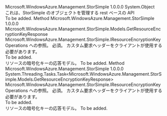 <Type Name="ResourceEncryptionKeyOperationsExtensions" FullName="Microsoft.WindowsAzure.Management.StorSimple.ResourceEncryptionKeyOperationsExtensions">
  <TypeSignature Language="C#" Value="public static class ResourceEncryptionKeyOperationsExtensions" />
  <TypeSignature Language="ILAsm" Value=".class public auto ansi abstract sealed beforefieldinit ResourceEncryptionKeyOperationsExtensions extends System.Object" />
  <TypeSignature Language="DocId" Value="T:Microsoft.WindowsAzure.Management.StorSimple.ResourceEncryptionKeyOperationsExtensions" />
  <TypeSignature Language="VB.NET" Value="Public Module ResourceEncryptionKeyOperationsExtensions" />
  <TypeSignature Language="F#" Value="type ResourceEncryptionKeyOperationsExtensions = class" />
  <AssemblyInfo>
    <AssemblyName>Microsoft.WindowsAzure.Management.StorSimple</AssemblyName>
    <AssemblyVersion>1.0.0.0</AssemblyVersion>
  </AssemblyInfo>
  <Base>
    <BaseTypeName>System.Object</BaseTypeName>
  </Base>
  <Interfaces />
  <Docs>
    <summary>
            これは、StorSimple のオブジェクトを管理する rest ベースの API
            </summary>
    <remarks>To be added.</remarks>
  </Docs>
  <Members>
    <Member MemberName="Get">
      <MemberSignature Language="C#" Value="public static Microsoft.WindowsAzure.Management.StorSimple.Models.GetResourceEncryptionKeyResponse Get (this Microsoft.WindowsAzure.Management.StorSimple.IResourceEncryptionKeyOperations operations, Microsoft.WindowsAzure.Management.StorSimple.Models.CustomRequestHeaders customRequestHeaders);" />
      <MemberSignature Language="ILAsm" Value=".method public static hidebysig class Microsoft.WindowsAzure.Management.StorSimple.Models.GetResourceEncryptionKeyResponse Get(class Microsoft.WindowsAzure.Management.StorSimple.IResourceEncryptionKeyOperations operations, class Microsoft.WindowsAzure.Management.StorSimple.Models.CustomRequestHeaders customRequestHeaders) cil managed" />
      <MemberSignature Language="DocId" Value="M:Microsoft.WindowsAzure.Management.StorSimple.ResourceEncryptionKeyOperationsExtensions.Get(Microsoft.WindowsAzure.Management.StorSimple.IResourceEncryptionKeyOperations,Microsoft.WindowsAzure.Management.StorSimple.Models.CustomRequestHeaders)" />
      <MemberSignature Language="F#" Value="static member Get : Microsoft.WindowsAzure.Management.StorSimple.IResourceEncryptionKeyOperations * Microsoft.WindowsAzure.Management.StorSimple.Models.CustomRequestHeaders -&gt; Microsoft.WindowsAzure.Management.StorSimple.Models.GetResourceEncryptionKeyResponse" Usage="Microsoft.WindowsAzure.Management.StorSimple.ResourceEncryptionKeyOperationsExtensions.Get (operations, customRequestHeaders)" />
      <MemberType>Method</MemberType>
      <AssemblyInfo>
        <AssemblyName>Microsoft.WindowsAzure.Management.StorSimple</AssemblyName>
        <AssemblyVersion>1.0.0.0</AssemblyVersion>
      </AssemblyInfo>
      <ReturnValue>
        <ReturnType>Microsoft.WindowsAzure.Management.StorSimple.Models.GetResourceEncryptionKeyResponse</ReturnType>
      </ReturnValue>
      <Parameters>
        <Parameter Name="operations" Type="Microsoft.WindowsAzure.Management.StorSimple.IResourceEncryptionKeyOperations" RefType="this" />
        <Parameter Name="customRequestHeaders" Type="Microsoft.WindowsAzure.Management.StorSimple.Models.CustomRequestHeaders" />
      </Parameters>
      <Docs>
        <param name="operations">
            Microsoft.WindowsAzure.Management.StorSimple.IResourceEncryptionKeyOperations への参照。
            </param>
        <param name="customRequestHeaders">
            必須。 カスタム要求ヘッダーをクライアントが使用する必要があります。
            </param>
        <summary>To be added.</summary>
        <returns>
            リソースの暗号化キーの応答モデル。
            </returns>
        <remarks>To be added.</remarks>
      </Docs>
    </Member>
    <Member MemberName="GetAsync">
      <MemberSignature Language="C#" Value="public static System.Threading.Tasks.Task&lt;Microsoft.WindowsAzure.Management.StorSimple.Models.GetResourceEncryptionKeyResponse&gt; GetAsync (this Microsoft.WindowsAzure.Management.StorSimple.IResourceEncryptionKeyOperations operations, Microsoft.WindowsAzure.Management.StorSimple.Models.CustomRequestHeaders customRequestHeaders);" />
      <MemberSignature Language="ILAsm" Value=".method public static hidebysig class System.Threading.Tasks.Task`1&lt;class Microsoft.WindowsAzure.Management.StorSimple.Models.GetResourceEncryptionKeyResponse&gt; GetAsync(class Microsoft.WindowsAzure.Management.StorSimple.IResourceEncryptionKeyOperations operations, class Microsoft.WindowsAzure.Management.StorSimple.Models.CustomRequestHeaders customRequestHeaders) cil managed" />
      <MemberSignature Language="DocId" Value="M:Microsoft.WindowsAzure.Management.StorSimple.ResourceEncryptionKeyOperationsExtensions.GetAsync(Microsoft.WindowsAzure.Management.StorSimple.IResourceEncryptionKeyOperations,Microsoft.WindowsAzure.Management.StorSimple.Models.CustomRequestHeaders)" />
      <MemberSignature Language="F#" Value="static member GetAsync : Microsoft.WindowsAzure.Management.StorSimple.IResourceEncryptionKeyOperations * Microsoft.WindowsAzure.Management.StorSimple.Models.CustomRequestHeaders -&gt; System.Threading.Tasks.Task&lt;Microsoft.WindowsAzure.Management.StorSimple.Models.GetResourceEncryptionKeyResponse&gt;" Usage="Microsoft.WindowsAzure.Management.StorSimple.ResourceEncryptionKeyOperationsExtensions.GetAsync (operations, customRequestHeaders)" />
      <MemberType>Method</MemberType>
      <AssemblyInfo>
        <AssemblyName>Microsoft.WindowsAzure.Management.StorSimple</AssemblyName>
        <AssemblyVersion>1.0.0.0</AssemblyVersion>
      </AssemblyInfo>
      <ReturnValue>
        <ReturnType>System.Threading.Tasks.Task&lt;Microsoft.WindowsAzure.Management.StorSimple.Models.GetResourceEncryptionKeyResponse&gt;</ReturnType>
      </ReturnValue>
      <Parameters>
        <Parameter Name="operations" Type="Microsoft.WindowsAzure.Management.StorSimple.IResourceEncryptionKeyOperations" RefType="this" />
        <Parameter Name="customRequestHeaders" Type="Microsoft.WindowsAzure.Management.StorSimple.Models.CustomRequestHeaders" />
      </Parameters>
      <Docs>
        <param name="operations">
            Microsoft.WindowsAzure.Management.StorSimple.IResourceEncryptionKeyOperations への参照。
            </param>
        <param name="customRequestHeaders">
            必須。 カスタム要求ヘッダーをクライアントが使用する必要があります。
            </param>
        <summary>To be added.</summary>
        <returns>
            リソースの暗号化キーの応答モデル。
            </returns>
        <remarks>To be added.</remarks>
      </Docs>
    </Member>
  </Members>
</Type>
